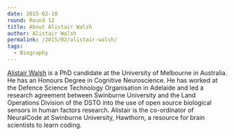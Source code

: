 ```yaml
---
date: 2015-02-10
round: Round 12
title: About Alistair Walsh
author: Alistair Walsh
permalink: /2015/02/alistair-walsh/
tags:
  - Biography
---
```

[Alistair Walsh](http://neuralcode.blogspot.com.au/) is a PhD candidate at the University of Melbourne in Australia. He has an Honours Degree in Cognitive Neuroscience.
He has worked at the Defence Science Technology Organisation in Adelaide and led a research agreement between Swinburne University and the Land Operations Division of the DSTO into the use of open source biological sensors in human factors research.
Alistair is the co-ordinator of NeuralCode at Swinburne University, Hawthorn, a resource for brain scientists to learn coding. 
